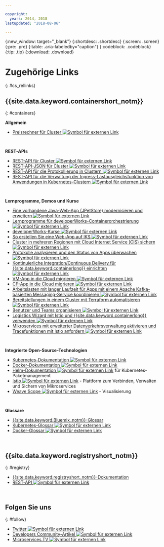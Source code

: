 ```yaml
---

copyright:
  years: 2014, 2018
lastupdated: "2018-08-06"

---
```


{:new_window: target="_blank"}
{:shortdesc: .shortdesc}
{:screen: .screen}
{:pre: .pre}
{:table: .aria-labeledby="caption"}
{:codeblock: .codeblock}
{:tip: .tip}
{:download: .download}




# Zugehörige Links
{: #cs_rellinks}

## {{site.data.keyword.containershort_notm}}
{: #containers}

**Allgemein**

- [Preisrechner für Cluster ![Symbol für externen Link](../icons/launch-glyph.svg "Symbol für externen Link")](https://console.bluemix.net/pricing/configure/iaas/containers-kubernetes)

<br />


**REST-APIs**

- [REST-API für Cluster ![Symbol für externen Link](../icons/launch-glyph.svg "Symbol für externen Link")](https://containers.bluemix.net/swagger)
- [REST-API-JSON für Cluster ![Symbol für externen Link](../icons/launch-glyph.svg "Symbol für externen Link")](https://containers.bluemix.net/swagger-api-json)
- [REST-API für die Protokollierung in Clustern ![Symbol für externen Link](../icons/launch-glyph.svg "Symbol für externen Link")](https://us-south.containers.bluemix.net/swagger-logging/)
- [REST-API für die Verwaltung der Ingress-Lastausgleichsfunktion von Anwendungen in Kubernetes-Clustern ![Symbol für externen Link](../icons/launch-glyph.svg "Symbol für externen Link")](https://us-south.containers.bluemix.net/swagger-alb-api/)

<br />


**Lernprogramme, Demos und Kurse**

- [Eine vorhandene Java-Web-App (JPetStore) modernisieren und erweitern ![Symbol für externen Link](../icons/launch-glyph.svg "Symbol für externen Link")](https://github.com/IBM-Cloud/jpetstore-kubernetes)
- [Lernprogramme für developerWorks-Containerorchestrierung ![Symbol für externen Link](../icons/launch-glyph.svg "Symbol für externen Link")](https://developer.ibm.com/code/journey/category/container-orchestration/)
- [developerWorks-Kurse ![Symbol für externen Link](../icons/launch-glyph.svg "Symbol für externen Link")](https://developer.ibm.com/courses/all/?s=IBM+Cloud+Container+Service)
- [So erstellen Sie eine Web-App auf IKS ![Symbol für externen Link](../icons/launch-glyph.svg "Symbol für externen Link")](https://console.bluemix.net/docs/tutorials/scalable-webapp-kubernetes.html#scalable-web-application-on-kubernetes)
- [Cluster in mehreren Regionen mit Cloud Internet Service (CIS) sichern ![Symbol für externen Link](../icons/launch-glyph.svg "Symbol für externen Link")](https://console.bluemix.net/docs/tutorials/multi-region-k8s-cis.html#resilient-and-secure-multi-region-kubernetes-clusters-with-cloud-internet-services)
- [Protokolle analysieren und den Status von Apps überwachen ![Symbol für externen Link](../icons/launch-glyph.svg "Symbol für externen Link")](https://console.bluemix.net/docs/tutorials/kubernetes-log-analysis-kibana.html#analyze-logs-and-monitor-the-health-of-kubernetes-applications)
- [Kontinuierliche Integration/Continuous Delivery für {{site.data.keyword.containerlong}} einrichten ![Symbol für externen Link](../icons/launch-glyph.svg "Symbol für externen Link")](https://console.bluemix.net/docs/tutorials/continuous-deployment-to-kubernetes.html#continuous-deployment-to-kubernetes)
- [VM-App in die Cloud migrieren ![Symbol für externen Link](../icons/launch-glyph.svg "Symbol für externen Link")](https://console.bluemix.net/docs/tutorials/vm-to-containers-and-kubernetes.html#moving-a-vm-based-app-to-kubernetes)
- [CF-App in die Cloud migrieren ![Symbol für externen Link](../icons/launch-glyph.svg "Symbol für externen Link")](https://console.bluemix.net/docs/containers/cs_tutorials_cf.html#cf_tutorial)
- [Arbeitslasten mit langer Laufzeit für Apps mit einem Apache Kafka-basierten Messaging-Service koordinieren ![Symbol für externen Link](../icons/launch-glyph.svg "Symbol für externen Link")](https://console.bluemix.net/docs/tutorials/pub-sub-object-storage.html#asynchronous-data-processing-using-object-storage-and-pub-sub-messaging)
- [Bereitstellungen in einem Cluster mit Terraform automatisieren ![Symbol für externen Link](../icons/launch-glyph.svg "Symbol für externen Link")](https://console.bluemix.net/docs/tutorials/plan-create-update-deployments.html#plan-create-and-update-deployment-environments)
- [Benutzer und Teams organisieren ![Symbol für externen Link](../icons/launch-glyph.svg "Symbol für externen Link")](https://console.bluemix.net/docs/tutorials/users-teams-applications.html#best-practices-for-organizing-users-teams-applications)
- [Logistics Wizard mit Istio und {{site.data.keyword.containerlong}} verwenden ![Symbol für externen Link](../icons/launch-glyph.svg "Symbol für externen Link")](https://github.com/IBM-Cloud/logistics-wizard-kubernetes)
- [Mikroservices mit erweiterter Datenverkehrsverwaltung aktivieren und Tracefunktionen mit Istio anfordern ![Symbol für externen Link](../icons/launch-glyph.svg "Symbol für externen Link")](https://developer.ibm.com/code/patterns/manage-microservices-traffic-using-istio/)

<br />


**Integrierte Open-Source-Technologien**

- [Kubernetes-Dokumentation ![Symbol für externen Link](../icons/launch-glyph.svg "Symbol für externen Link")](https://kubernetes.io/)
- [Docker-Dokumentation ![Symbol für externen Link](../icons/launch-glyph.svg "Symbol für externen Link")](https://docs.docker.com/engine/)
- <a href="https://docs.helm.sh/helm/" target="_blank">Helm-Dokumentation <img src="../icons/launch-glyph.svg" alt="Symbol für externen Link"></a> für Kubernetes-Paketmanagement
- [Istio ![Symbol für externen Link](../icons/launch-glyph.svg "Symbol für externen Link")](https://istio.io/) - Plattform zum Verbinden, Verwalten und Sichern von Mikroservices
- [Weave Scope ![Symbol für externen Link](../icons/launch-glyph.svg "Symbol für externen Link")](https://www.weave.works/oss/scope/) - Visualisierung

<br />


**Glossare**

- [{{site.data.keyword.Bluemix_notm}}-Glossar](/docs/overview/glossary/index.html#glossary)
- [Kubernetes-Glossar ![Symbol für externen Link](../icons/launch-glyph.svg "Symbol für externen Link")](https://kubernetes.io/docs/reference/glossary/?fundamental=true)
- [Docker-Glossar ![Symbol für externen Link](../icons/launch-glyph.svg "Symbol für externen Link")](https://docs.docker.com/glossary/)

<br />


## {{site.data.keyword.registryshort_notm}}
{: #registry}

- [{{site.data.keyword.registryshort_notm}}-Dokumentation](/docs/services/Registry/index.html)
- [REST-API ![Symbol für externen Link](../icons/launch-glyph.svg "Symbol für externen Link")](https://registry.ng.bluemix.net/api/doc/)

<br />


## Folgen Sie uns
{: #follow}

- [Twitter ![Symbol für externen Link](../icons/launch-glyph.svg "Symbol für externen Link")](https://twitter.com/hashtag/ibmcontainers)
- [Developers Community-Artikel ![Symbol für externen Link](../icons/launch-glyph.svg "Symbol für externen Link")](https://www.ibm.com/blogs/bluemix/tag/containers/)
- [Microservices.TV ![Symbol für externen Link](../icons/launch-glyph.svg "Symbol für externen Link")](https://developer.ibm.com/tv/microservices/)

<br />


